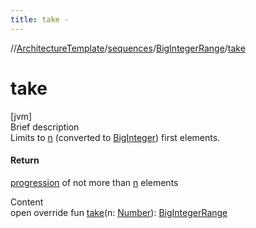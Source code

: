 ```yaml
---
title: take -
---
```

//[ArchitectureTemplate](../../index.md)/[sequences](../index.md)/[BigIntegerRange](index.md)/[take](take.md)



# take  
[jvm]  
Brief description  
Limits to [n]() (converted to [BigInteger](https://docs.oracle.com/javase/8/docs/api/java/math/BigInteger.html)) first elements.  
  


#### Return  
[progression](../-big-integer-progression/index.md) of not more than [n]() elements  
  
  
Content  
open override fun [take](take.md)(n: [Number](https://kotlinlang.org/api/latest/jvm/stdlib/kotlin/-number/index.html)): [BigIntegerRange](index.md)  



